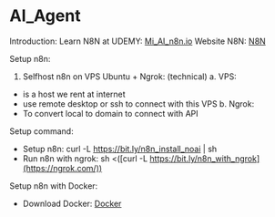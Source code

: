 # AI_Agent
Introduction:
Learn N8N at UDEMY: [Mi_AI_n8n.io](https://www.udemy.com/cart/success/2095915209/)
Website N8N: [N8N](https://n8n.io/)

Setup n8n:
1. Selfhost n8n on VPS Ubuntu + Ngrok: (technical)
a. VPS:
- is a host we rent at internet
- use remote desktop or ssh to connect with this VPS
b. Ngrok:
- To convert local to domain to connect with API

Setup command:
- Setup n8n: curl -L https://bit.ly/n8n_install_noai | sh
- Run n8n with ngrok: sh <([curl -L https://bit.ly/n8n_with_ngrok](https://ngrok.com/))

Setup n8n with Docker:
- Download Docker: [Docker](https://www.docker.com/)
